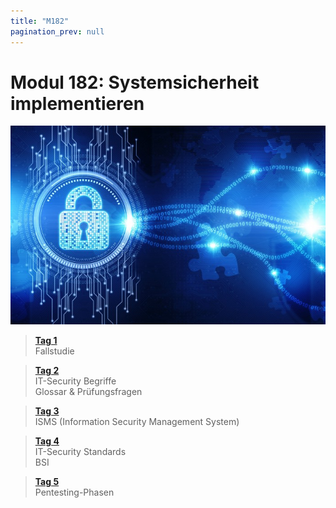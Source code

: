```yaml
---
title: "M182"
pagination_prev: null
---
```


# Modul 182: Systemsicherheit implementieren

![logo_module](/data/m182/logo.jpg)

> [**Tag 1**](./tag-0001.md)  
> Fallstudie

> [**Tag 2**](./tag-0002.md)  
> IT-Security Begriffe  
> Glossar & Prüfungsfragen

> [**Tag 3**](./tag-0003.md)  
> ISMS (Information Security Management System)

> [**Tag 4**](./tag-0004.md)  
> IT-Security Standards  
> BSI

> [**Tag 5**](./tag-0005.md)  
> Pentesting-Phasen

